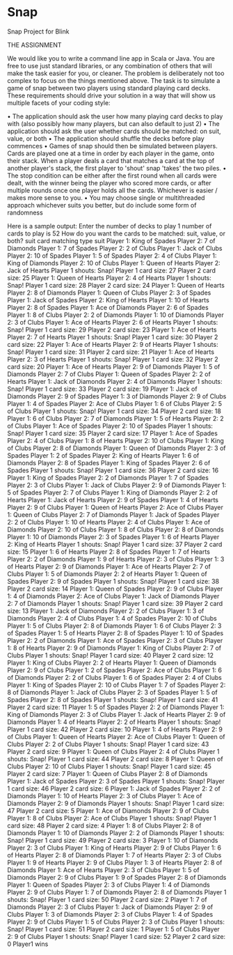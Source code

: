 # Snap
Snap Project for Blink

THE ASSIGNMENT

We would like you to write a command line app in Scala or Java. You are free to use just 
standard libraries, or any combination of others that will make the task easier for you, or 
cleaner. The problem is deliberately not too complex to focus on the things mentioned above.
The task is to simulate a game of snap between two players using standard playing card decks.
These requirements should drive your solution in a way that will show us multiple facets of your 
coding style:

• The application should ask the user how many playing card decks to play with (also 
possibly how many players, but can also default to just 2)
• The application should ask the user whether cards should be matched: on suit, value, or 
both
• The application should shuffle the decks before play commences
• Games of snap should then be simulated between players. Cards are played one at a 
time in order by each player in the game, onto their stack. When a player deals a card 
that matches a card at the top of another player's stack, the first player to 'shout' snap 
'takes' the two piles.
• The stop condition can be either after the first round when all cards were dealt, with the 
winner being the player who scored more cards, or after multiple rounds once one 
player holds all the cards. Whichever is easier / makes more sense to you. 
• You may choose single or multithreaded approach whichever suits you better, but do 
include some form of randomness

Here is a sample output:
Enter the number of decks to play
1
number of cards to play is 52
How do you want the cards to be matched: suit, value, or both?
suit
card matching type suit
Player 1: King of Spades
Player 2: 7 of Diamonds
Player 1: 7 of Spades
Player 2: 2 of Clubs
Player 1: Jack of Clubs
Player 2: 10 of Spades
Player 1: 5 of Spades
Player 2: 4 of Clubs
Player 1: King of Diamonds
Player 2: 10 of Clubs
Player 1: Queen of Hearts
Player 2: Jack of Hearts
Player 1 shouts: Snap!
Player 1 card size: 27
Player 2 card size: 25
Player 1: Queen of Hearts
Player 2: 4 of Hearts
Player 1 shouts: Snap!
Player 1 card size: 28
Player 2 card size: 24
Player 1: Queen of Hearts
Player 2: 8 of Diamonds
Player 1: Queen of Clubs
Player 2: 3 of Spades
Player 1: Jack of Spades
Player 2: King of Hearts
Player 1: 10 of Hearts
Player 2: 8 of Spades
Player 1: Ace of Diamonds
Player 2: 6 of Spades
Player 1: 8 of Clubs
Player 2: 2 of Diamonds
Player 1: 10 of Diamonds
Player 2: 3 of Clubs
Player 1: Ace of Hearts
Player 2: 6 of Hearts
Player 1 shouts: Snap!
Player 1 card size: 29
Player 2 card size: 23
Player 1: Ace of Hearts
Player 2: 7 of Hearts
Player 1 shouts: Snap!
Player 1 card size: 30
Player 2 card size: 22
Player 1: Ace of Hearts
Player 2: 9 of Hearts
Player 1 shouts: Snap!
Player 1 card size: 31
Player 2 card size: 21
Player 1: Ace of Hearts
Player 2: 3 of Hearts
Player 1 shouts: Snap!
Player 1 card size: 32
Player 2 card size: 20
Player 1: Ace of Hearts
Player 2: 9 of Diamonds
Player 1: 5 of Diamonds
Player 2: 7 of Clubs
Player 1: Queen of Spades
Player 2: 2 of Hearts
Player 1: Jack of Diamonds
Player 2: 4 of Diamonds
Player 1 shouts: Snap!
Player 1 card size: 33
Player 2 card size: 19
Player 1: Jack of Diamonds
Player 2: 9 of Spades
Player 1: 3 of Diamonds
Player 2: 9 of Clubs
Player 1: 4 of Spades
Player 2: Ace of Clubs
Player 1: 6 of Clubs
Player 2: 5 of Clubs
Player 1 shouts: Snap!
Player 1 card size: 34
Player 2 card size: 18
Player 1: 6 of Clubs
Player 2: 7 of Diamonds
Player 1: 5 of Hearts
Player 2: 2 of Clubs
Player 1: Ace of Spades
Player 2: 10 of Spades
Player 1 shouts: Snap!
Player 1 card size: 35
Player 2 card size: 17
Player 1: Ace of Spades
Player 2: 4 of Clubs
Player 1: 8 of Hearts
Player 2: 10 of Clubs
Player 1: King of Clubs
Player 2: 8 of Diamonds
Player 1: Queen of Diamonds
Player 2: 3 of Spades
Player 1: 2 of Spades
Player 2: King of Hearts
Player 1: 6 of Diamonds
Player 2: 8 of Spades
Player 1: King of Spades
Player 2: 6 of Spades
Player 1 shouts: Snap!
Player 1 card size: 36
Player 2 card size: 16
Player 1: King of Spades
Player 2: 2 of Diamonds
Player 1: 7 of Spades
Player 2: 3 of Clubs
Player 1: Jack of Clubs
Player 2: 9 of Diamonds
Player 1: 5 of Spades
Player 2: 7 of Clubs
Player 1: King of Diamonds
Player 2: 2 of Hearts
Player 1: Jack of Hearts
Player 2: 9 of Spades
Player 1: 4 of Hearts
Player 2: 9 of Clubs
Player 1: Queen of Hearts
Player 2: Ace of Clubs
Player 1: Queen of Clubs
Player 2: 7 of Diamonds
Player 1: Jack of Spades
Player 2: 2 of Clubs
Player 1: 10 of Hearts
Player 2: 4 of Clubs
Player 1: Ace of Diamonds
Player 2: 10 of Clubs
Player 1: 8 of Clubs
Player 2: 8 of Diamonds
Player 1: 10 of Diamonds
Player 2: 3 of Spades
Player 1: 6 of Hearts
Player 2: King of Hearts
Player 1 shouts: Snap!
Player 1 card size: 37
Player 2 card size: 15
Player 1: 6 of Hearts
Player 2: 8 of Spades
Player 1: 7 of Hearts
Player 2: 2 of Diamonds
Player 1: 9 of Hearts
Player 2: 3 of Clubs
Player 1: 3 of Hearts
Player 2: 9 of Diamonds
Player 1: Ace of Hearts
Player 2: 7 of Clubs
Player 1: 5 of Diamonds
Player 2: 2 of Hearts
Player 1: Queen of Spades
Player 2: 9 of Spades
Player 1 shouts: Snap!
Player 1 card size: 38
Player 2 card size: 14
Player 1: Queen of Spades
Player 2: 9 of Clubs
Player 1: 4 of Diamonds
Player 2: Ace of Clubs
Player 1: Jack of Diamonds
Player 2: 7 of Diamonds
Player 1 shouts: Snap!
Player 1 card size: 39
Player 2 card size: 13
Player 1: Jack of Diamonds
Player 2: 2 of Clubs
Player 1: 3 of Diamonds
Player 2: 4 of Clubs
Player 1: 4 of Spades
Player 2: 10 of Clubs
Player 1: 5 of Clubs
Player 2: 8 of Diamonds
Player 1: 6 of Clubs
Player 2: 3 of Spades
Player 1: 5 of Hearts
Player 2: 8 of Spades
Player 1: 10 of Spades
Player 2: 2 of Diamonds
Player 1: Ace of Spades
Player 2: 3 of Clubs
Player 1: 8 of Hearts
Player 2: 9 of Diamonds
Player 1: King of Clubs
Player 2: 7 of Clubs
Player 1 shouts: Snap!
Player 1 card size: 40
Player 2 card size: 12
Player 1: King of Clubs
Player 2: 2 of Hearts
Player 1: Queen of Diamonds
Player 2: 9 of Clubs
Player 1: 2 of Spades
Player 2: Ace of Clubs
Player 1: 6 of Diamonds
Player 2: 2 of Clubs
Player 1: 6 of Spades
Player 2: 4 of Clubs
Player 1: King of Spades
Player 2: 10 of Clubs
Player 1: 7 of Spades
Player 2: 8 of Diamonds
Player 1: Jack of Clubs
Player 2: 3 of Spades
Player 1: 5 of Spades
Player 2: 8 of Spades
Player 1 shouts: Snap!
Player 1 card size: 41
Player 2 card size: 11
Player 1: 5 of Spades
Player 2: 2 of Diamonds
Player 1: King of Diamonds
Player 2: 3 of Clubs
Player 1: Jack of Hearts
Player 2: 9 of Diamonds
Player 1: 4 of Hearts
Player 2: 2 of Hearts
Player 1 shouts: Snap!
Player 1 card size: 42
Player 2 card size: 10
Player 1: 4 of Hearts
Player 2: 9 of Clubs
Player 1: Queen of Hearts
Player 2: Ace of Clubs
Player 1: Queen of Clubs
Player 2: 2 of Clubs
Player 1 shouts: Snap!
Player 1 card size: 43
Player 2 card size: 9
Player 1: Queen of Clubs
Player 2: 4 of Clubs
Player 1 shouts: Snap!
Player 1 card size: 44
Player 2 card size: 8
Player 1: Queen of Clubs
Player 2: 10 of Clubs
Player 1 shouts: Snap!
Player 1 card size: 45
Player 2 card size: 7
Player 1: Queen of Clubs
Player 2: 8 of Diamonds
Player 1: Jack of Spades
Player 2: 3 of Spades
Player 1 shouts: Snap!
Player 1 card size: 46
Player 2 card size: 6
Player 1: Jack of Spades
Player 2: 2 of Diamonds
Player 1: 10 of Hearts
Player 2: 3 of Clubs
Player 1: Ace of Diamonds
Player 2: 9 of Diamonds
Player 1 shouts: Snap!
Player 1 card size: 47
Player 2 card size: 5
Player 1: Ace of Diamonds
Player 2: 9 of Clubs
Player 1: 8 of Clubs
Player 2: Ace of Clubs
Player 1 shouts: Snap!
Player 1 card size: 48
Player 2 card size: 4
Player 1: 8 of Clubs
Player 2: 8 of Diamonds
Player 1: 10 of Diamonds
Player 2: 2 of Diamonds
Player 1 shouts: Snap!
Player 1 card size: 49
Player 2 card size: 3
Player 1: 10 of Diamonds
Player 2: 3 of Clubs
Player 1: King of Hearts
Player 2: 9 of Clubs
Player 1: 6 of Hearts
Player 2: 8 of Diamonds
Player 1: 7 of Hearts
Player 2: 3 of Clubs
Player 1: 9 of Hearts
Player 2: 9 of Clubs
Player 1: 3 of Hearts
Player 2: 8 of Diamonds
Player 1: Ace of Hearts
Player 2: 3 of Clubs
Player 1: 5 of Diamonds
Player 2: 9 of Clubs
Player 1: 9 of Spades
Player 2: 8 of Diamonds
Player 1: Queen of Spades
Player 2: 3 of Clubs
Player 1: 4 of Diamonds
Player 2: 9 of Clubs
Player 1: 7 of Diamonds
Player 2: 8 of Diamonds
Player 1 shouts: Snap!
Player 1 card size: 50
Player 2 card size: 2
Player 1: 7 of Diamonds
Player 2: 3 of Clubs
Player 1: Jack of Diamonds
Player 2: 9 of Clubs
Player 1: 3 of Diamonds
Player 2: 3 of Clubs
Player 1: 4 of Spades
Player 2: 9 of Clubs
Player 1: 5 of Clubs
Player 2: 3 of Clubs
Player 1 shouts: Snap!
Player 1 card size: 51
Player 2 card size: 1
Player 1: 5 of Clubs
Player 2: 9 of Clubs
Player 1 shouts: Snap!
Player 1 card size: 52
Player 2 card size: 0
Player1 wins 
